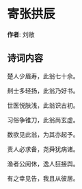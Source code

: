 # 寄张拱辰

**作者**: 刘敞

## 诗词内容

楚人少眉寿，此翁七十余。

剕士多轻扬，此翁乃好书。

世医悦肤浅，此翁识古初。

习俗争锥刀，此翁尚玄虚。

数欲见此翁，为其亦起予。

责人必求备，尧舜犹病诸。

渔者公阅休，逸人狂接舆。

有之幸见告，我且从彼居。

